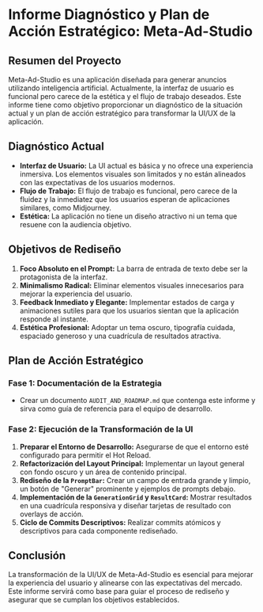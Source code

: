 # Informe Diagnóstico y Plan de Acción Estratégico: Meta-Ad-Studio

## Resumen del Proyecto
Meta-Ad-Studio es una aplicación diseñada para generar anuncios utilizando inteligencia artificial. Actualmente, la interfaz de usuario es funcional pero carece de la estética y el flujo de trabajo deseados. Este informe tiene como objetivo proporcionar un diagnóstico de la situación actual y un plan de acción estratégico para transformar la UI/UX de la aplicación.

## Diagnóstico Actual
- **Interfaz de Usuario:** La UI actual es básica y no ofrece una experiencia inmersiva. Los elementos visuales son limitados y no están alineados con las expectativas de los usuarios modernos.
- **Flujo de Trabajo:** El flujo de trabajo es funcional, pero carece de la fluidez y la inmediatez que los usuarios esperan de aplicaciones similares, como Midjourney.
- **Estética:** La aplicación no tiene un diseño atractivo ni un tema que resuene con la audiencia objetivo.

## Objetivos de Rediseño
1. **Foco Absoluto en el Prompt:** La barra de entrada de texto debe ser la protagonista de la interfaz.
2. **Minimalismo Radical:** Eliminar elementos visuales innecesarios para mejorar la experiencia del usuario.
3. **Feedback Inmediato y Elegante:** Implementar estados de carga y animaciones sutiles para que los usuarios sientan que la aplicación responde al instante.
4. **Estética Profesional:** Adoptar un tema oscuro, tipografía cuidada, espaciado generoso y una cuadrícula de resultados atractiva.

## Plan de Acción Estratégico

### Fase 1: Documentación de la Estrategia
- Crear un documento `AUDIT_AND_ROADMAP.md` que contenga este informe y sirva como guía de referencia para el equipo de desarrollo.

### Fase 2: Ejecución de la Transformación de la UI
1. **Preparar el Entorno de Desarrollo:** Asegurarse de que el entorno esté configurado para permitir el Hot Reload.
2. **Refactorización del Layout Principal:** Implementar un layout general con fondo oscuro y un área de contenido principal.
3. **Rediseño de la `PromptBar`:** Crear un campo de entrada grande y limpio, un botón de "Generar" prominente y ejemplos de prompts debajo.
4. **Implementación de la `GenerationGrid` y `ResultCard`:** Mostrar resultados en una cuadrícula responsiva y diseñar tarjetas de resultado con overlays de acción.
5. **Ciclo de Commits Descriptivos:** Realizar commits atómicos y descriptivos para cada componente rediseñado.

## Conclusión
La transformación de la UI/UX de Meta-Ad-Studio es esencial para mejorar la experiencia del usuario y alinearse con las expectativas del mercado. Este informe servirá como base para guiar el proceso de rediseño y asegurar que se cumplan los objetivos establecidos.